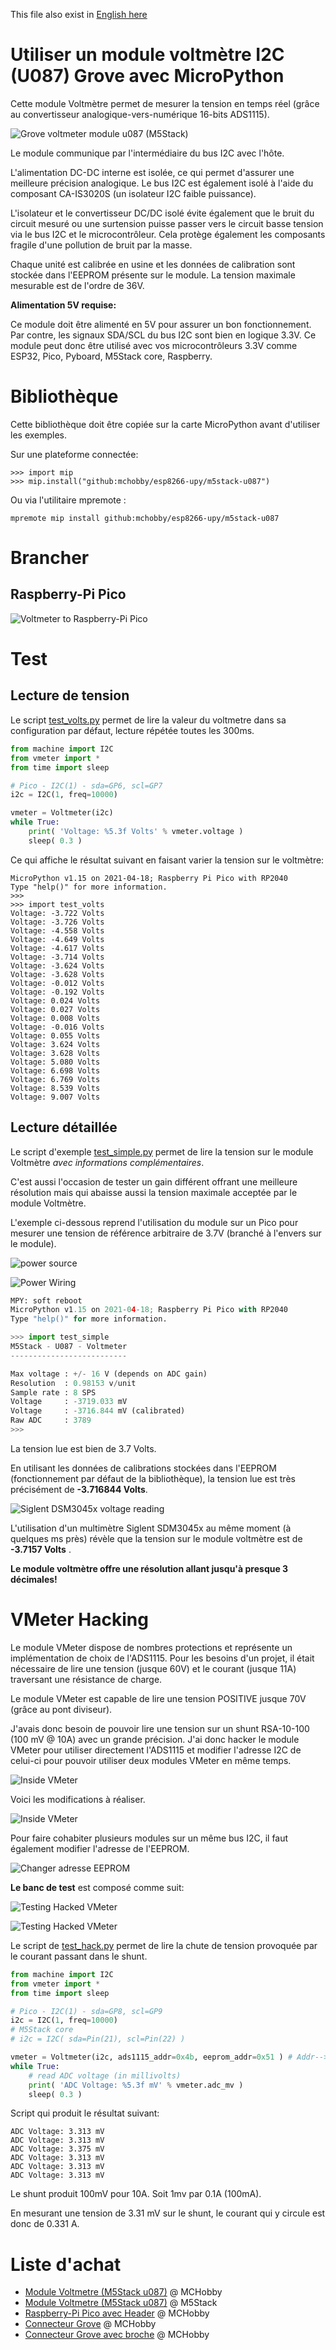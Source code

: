 This file also exist in [English here](readme_ENG.md)

# Utiliser un module voltmètre I2C (U087) Grove avec MicroPython

Cette module Voltmètre permet de mesurer la tension en temps réel (grâce au convertisseur analogique-vers-numérique 16-bits ADS1115).

![Grove voltmeter module u087 (M5Stack)](docs/_static/m5stack-voltmeter-u087.jpg)

Le module communique par l'intermédiaire du bus I2C avec l'hôte.

L'alimentation DC-DC interne est isolée, ce qui permet d'assurer une meilleure précision analogique. Le bus I2C est également isolé à l'aide du composant CA-IS3020S (un isolateur I2C faible puissance).

L'isolateur et le convertisseur DC/DC isolé évite également que le bruit du circuit mesuré ou une surtension puisse passer vers le circuit basse tension via le bus I2C et le microcontrôleur. Cela protège également les composants fragile d'une pollution de bruit par la masse.

Chaque unité est calibrée en usine et les données de calibration sont stockée dans l'EEPROM présente sur le module. La tension maximale mesurable est de l'ordre de 36V.

__Alimentation 5V requise:__

Ce module doit être alimenté en 5V pour assurer un bon fonctionnement. Par contre, les signaux SDA/SCL du bus I2C sont bien en logique 3.3V. Ce module peut donc être utilisé avec vos microcontrôleurs 3.3V comme ESP32, Pico, Pyboard, M5Stack core, Raspberry.

# Bibliothèque

Cette bibliothèque doit être copiée sur la carte MicroPython avant d'utiliser les exemples.

Sur une plateforme connectée:

```
>>> import mip
>>> mip.install("github:mchobby/esp8266-upy/m5stack-u087")
```

Ou via l'utilitaire mpremote :

```
mpremote mip install github:mchobby/esp8266-upy/m5stack-u087
```

# Brancher

## Raspberry-Pi Pico

![Voltmeter to Raspberry-Pi Pico](docs/_static/u087-to-pico.jpg)


# Test

## Lecture de tension

Le script [test_volts.py](examples/test_volts.py) permet de lire la valeur du voltmetre dans sa configuration par défaut, lecture répétée toutes les 300ms.

``` python
from machine import I2C
from vmeter import *
from time import sleep

# Pico - I2C(1) - sda=GP6, scl=GP7
i2c = I2C(1, freq=10000)

vmeter = Voltmeter(i2c)
while True:
	print( 'Voltage: %5.3f Volts' % vmeter.voltage )
	sleep( 0.3 )
```

Ce qui affiche le résultat suivant en faisant varier la tension sur le voltmètre:

```
MicroPython v1.15 on 2021-04-18; Raspberry Pi Pico with RP2040
Type "help()" for more information.
>>>
>>> import test_volts
Voltage: -3.722 Volts
Voltage: -3.726 Volts
Voltage: -4.558 Volts
Voltage: -4.649 Volts
Voltage: -4.617 Volts
Voltage: -3.714 Volts
Voltage: -3.624 Volts
Voltage: -3.628 Volts
Voltage: -0.012 Volts
Voltage: -0.192 Volts
Voltage: 0.024 Volts
Voltage: 0.027 Volts
Voltage: 0.008 Volts
Voltage: -0.016 Volts
Voltage: 0.055 Volts
Voltage: 3.624 Volts
Voltage: 3.628 Volts
Voltage: 5.080 Volts
Voltage: 6.698 Volts
Voltage: 6.769 Volts
Voltage: 8.539 Volts
Voltage: 9.007 Volts
```
## Lecture détaillée

Le script d'exemple [test_simple.py](examples/test_simple.py) permet de lire la tension sur le module Voltmètre _avec informations complémentaires_.

C'est aussi l'occasion de tester un gain différent offrant une meilleure résolution mais qui abaisse aussi la tension maximale acceptée par le module Voltmètre.

L'exemple ci-dessous reprend l'utilisation du module sur un Pico pour mesurer une tension de référence arbitraire de 3.7V (branché à l'envers sur le module).

![power source](docs/_static/test_simple_ref.jpg)

![Power Wiring](docs/_static/test_simple_asm.jpg)

``` python
MPY: soft reboot
MicroPython v1.15 on 2021-04-18; Raspberry Pi Pico with RP2040
Type "help()" for more information.

>>> import test_simple
M5Stack - U087 - Voltmeter
--------------------------

Max voltage : +/- 16 V (depends on ADC gain)
Resolution  : 0.98153 v/unit
Sample rate : 8 SPS
Voltage     : -3719.033 mV
Voltage     : -3716.844 mV (calibrated)
Raw ADC     : 3789
>>>
```

La tension lue est bien de 3.7 Volts.

En utilisant les données de calibrations stockées dans l'EEPROM (fonctionnement par défaut de la bibliothèque), la tension lue est très précisément de __-3.716844 Volts__.

![Siglent DSM3045x voltage reading](docs/_static/test_simple_check.jpg)

L'utilisation d'un multimètre Siglent SDM3045x au même moment (à quelques ms près) révèle que la tension sur le module voltmètre est de __-3.7157 Volts__ .

__Le module voltmètre offre une résolution allant jusqu'à presque 3 décimales!__

# VMeter Hacking

Le module VMeter dispose de nombres protections et représente un implémentation de choix de l'ADS1115. Pour les besoins d'un projet, il était nécessaire de lire une tension (jusque 60V) et le courant (jusque 11A) traversant une résistance de charge.

Le module VMeter est capable de lire une tension POSITIVE jusque 70V (grâce au pont diviseur).

J'avais donc besoin de pouvoir lire une tension sur un shunt RSA-10-100 (100 mV @ 10A) avec un grande précision. J'ai donc hacker le module VMeter pour utiliser directement l'ADS1115 et modifier l'adresse I2C de celui-ci pour pouvoir utiliser deux modules VMeter en même temps.

![Inside VMeter](docs/_static/GRO-VOLT-AD1115-inside.jpg)

Voici les modifications à réaliser.

![Inside VMeter](docs/_static/GRO-VOLT-AD1115-chip-pinout.jpg)

Pour faire cohabiter plusieurs modules sur un même bus I2C, il faut également modifier l'adresse de l'EEPROM.

![Changer adresse EEPROM](docs/_static/hacked-vmeter-eeprom-addr.jpg)

__Le banc de test__ est composé comme suit:

![Testing Hacked VMeter](docs/_static/hacked-vmeter-read-shunt.jpg)

![Testing Hacked VMeter](docs/_static/hacked-vmeter-read-shunt-02.jpg)

Le script de [test_hack.py](examples/test_hack.py) permet de lire la chute de tension provoquée par le courant passant dans le shunt.

``` python
from machine import I2C
from vmeter import *
from time import sleep

# Pico - I2C(1) - sda=GP8, scl=GP9
i2c = I2C(1, freq=10000)
# M5Stack core
# i2c = I2C( sda=Pin(21), scl=Pin(22) )

vmeter = Voltmeter(i2c, ads1115_addr=0x4b, eeprom_addr=0x51 ) # Addr-->Scl
while True:
	# read ADC voltage (in millivolts)
	print( 'ADC Voltage: %5.3f mV' % vmeter.adc_mv )
	sleep( 0.3 )
```

Script qui produit le résultat suivant:

```
ADC Voltage: 3.313 mV
ADC Voltage: 3.313 mV
ADC Voltage: 3.375 mV
ADC Voltage: 3.313 mV
ADC Voltage: 3.313 mV
ADC Voltage: 3.313 mV
```

Le shunt produit 100mV pour 10A. Soit 1mv par 0.1A (100mA).

En mesurant une tension de 3.31 mV sur le shunt, le courant qui y circule est donc de 0.331 A.

# Liste d'achat
* [Module Voltmetre (M5Stack u087)](https://shop.mchobby.be/fr/grove/2153-m5stack-voltmetre-mesure-de-tension-36v-ds1115-grove-3232100021532-m5stack.html) @ MCHobby
* [Module Voltmetre (M5Stack u087)](https://shop.m5stack.com/products/voltmeter-unit-ads1115) @ M5Stack
* [Raspberry-Pi Pico avec Header](https://shop.mchobby.be/fr/pico-rp2040/2036-pico-header-rp2040-microcontroleur-2-coeurs-raspberry-pi-3232100020368.html) @ MCHobby
* [Connecteur Grove](https://shop.mchobby.be/fr/m5stack-esp/1929-connecteur-grove-vers-broches-5pcs-3232100019294-m5stack.html) @ MCHobby
* [Connecteur Grove avec broche](https://shop.mchobby.be/fr/m5stack-esp/2145-connecteur-grove-vers-broches-10pcs-3232100021457-m5stack.html) @ MCHobby
